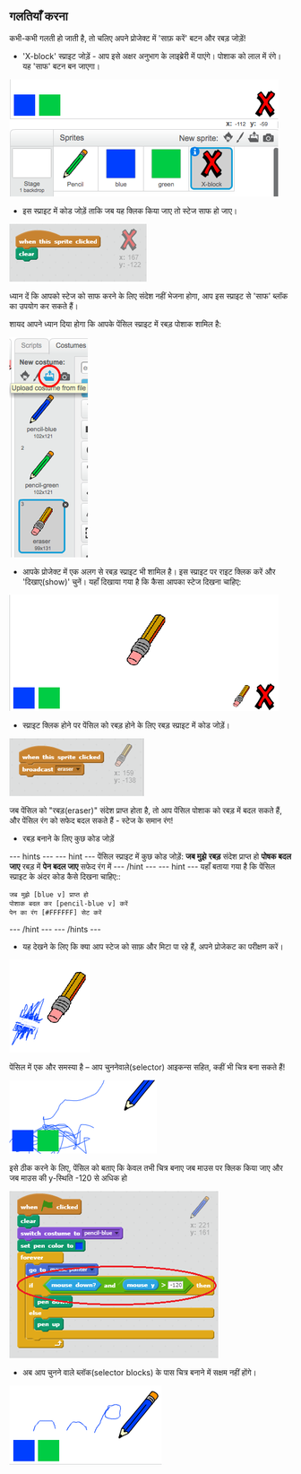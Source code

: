## गलतियाँ करना

कभी-कभी गलती हो जाती है, तो चलिए अपने प्रोजेक्ट में 'साफ़ करें' बटन और रबड़ जोड़ें!

+ 'X-block' स्प्राइट जोड़ें - आप इसे अक्षर अनुभाग के लाइब्रेरी में पाएंगे। पोशाक को लाल में रंगे। यह 'साफ' बटन बन जाएगा।

![स्क्रीनशॉट](images/paint-x.png)

+ इस स्प्राइट में कोड जोड़ें ताकि जब यह क्लिक किया जाए तो स्टेज साफ हो जाए।

![साफ़ स्टेज](images/clear-stage.png)

ध्यान दें कि आपको स्टेज को साफ करने के लिए संदेश नहीं भेजना होगा, आप इस स्प्राइट से 'साफ' ब्लॉक का उपयोग कर सकते हैं।

शायद आपने ध्यान दिया होगा कि आपके पेंसिल स्प्राइट में रबड़ पोशाक शामिल है:

![स्क्रीनशॉट](images/paint-eraser-costume.png)

+ आपके प्रोजेक्ट में एक अलग से रबड़ स्प्राइट भी शामिल है। इस स्प्राइट पर राइट क्लिक करें और 'दिखाए(show)' चुनें। यहाँ दिखाया गया है कि कैसा आपका स्टेज दिखना चाहिए:

![स्क्रीनशॉट](images/paint-eraser-stage.png)

+ स्प्राइट क्लिक होने पर पेंसिल को रबड़ होने के लिए रबड़ स्प्राइट में कोड जोड़ें।

![रबड़ प्रसारण करें](images/broadcast-eraser.png)

जब पेंसिल को "रबड़(eraser)" संदेश प्राप्त होता है, तो आप पेंसिल पोशाक को रबड़ में बदल सकते हैं, और पेंसिल रंग को सफेद बदल सकते हैं - स्टेज के समान रंग!

+ रबड़ बनाने के लिए कुछ कोड जोड़ें

\--- hints \--- \--- hint \--- पेंसिल स्प्राइट में कुछ कोड जोड़ें: **जब मुझे** **रबड़** संदेश प्राप्त हो **पोषक बदल जाए** रबड़ में **पेन बदल जाए** सफेद रंग में \--- /hint \--- \--- hint \--- यहाँ बताया गया है कि पेंसिल स्प्राइट के अंदर कोड कैसे दिखना चाहिए::

```blocks
जब मुझे [blue v] प्राप्त हो
पोशाक बदल कर [pencil-blue v] करें
पेन का रंग [#FFFFFF] सेट करें
```

\--- /hint \--- \--- /hints \---

+ यह देखने के लिए कि क्या आप स्टेज को साफ़ और मिटा पा रहे हैं, अपने प्रोजेकट का परीक्षण करें।

![स्क्रीनशॉट](images/paint-erase-test.png)

पेंसिल में एक और समस्या है – आप चुननेवाले(selector) आइकन्स सहित, कहीं भी चित्र बना सकते हैं!

![स्क्रीनशॉट](images/paint-draw-problem.png)

इसे ठीक करने के लिए, पेंसिल को बताए कि केवल तभी चित्र बनाए जब माउस पर क्लिक किया जाए और जब माउस की y-स्थिति -120 से अधिक हो

![स्क्रीनशॉट](images/pencil-gt-code.png)

+ अब आप चुनने वाले ब्लॉक(selector blocks) के पास चित्र बनाने में सक्षम नहीं होंगे।

![स्क्रीनशॉट](images/paint-fixed.png)